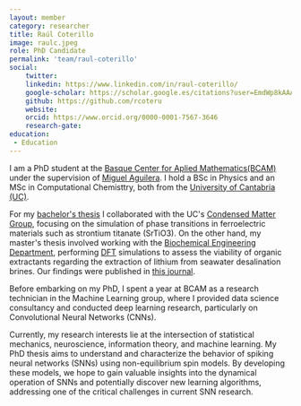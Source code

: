 ```yaml
---
layout: member
category: researcher
title: Raúl Coterillo
image: raulc.jpeg
role: PhD Candidate
permalink: 'team/raul-coterillo'
social:
    twitter: 
    linkedin: https://www.linkedin.com/in/raul-coterillo/
    google-scholar: https://scholar.google.es/citations?user=EmdWp8kAAAAJ&hl=es
    github: https://github.com/rcoteru
    website: 
    orcid: https://www.orcid.org/0000-0001-7567-3646
    research-gate:
education:
 - Education
---
```


I am a PhD student at the [Basque Center for Aplied Mathematics(BCAM)](https://www.bcamath.org/) under the supervision of [Miguel Aguilera](https://maguilera.net/). I hold a BSc in Physics and an MSc in Computational Chemisttry, both from the [University of Cantabria (UC)](https://web.unican.es/centros/ciencias). 

For my [bachelor's thesis](https://repositorio.unican.es/xmlui/handle/10902/21070) I collaborated with the UC's [Condensed Matter Group](https://web.unican.es/departamentos/citimac), focusing on the simulation of phase transitions in ferroelectric materials such as strontium titanate (SrTiO3). On the other hand, my master's thesis involved working with the [Biochemical Engineering Department](https://web.unican.es/departamentos/ingquimica), performing [DFT](https://en.wikipedia.org/wiki/Density_functional_theory) simulations to assess the viability of organic extractants regarding the extraction of lithium from seawater desalination brines. Our findings were published in [this journal](https://www.sciencedirect.com/science/article/pii/S001191642200159X).

Before embarking on my PhD, I spent a year at BCAM as a research technician in the Machine Learning group, where I provided data science consultancy and conducted deep learning research, particularly on Convolutional Neural Networks (CNNs).

Currently, my research interests lie at the intersection of statistical mechanics, neuroscience, information theory, and machine learning. My PhD thesis aims to understand and characterize the behavior of spiking neural networks (SNNs) using non-equilibrium spin models. By developing these models, we hope to gain valuable insights into the dynamical operation of SNNs and potentially discover new learning algorithms, addressing one of the critical challenges in current SNN research.